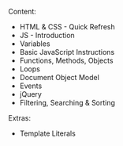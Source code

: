 Content:

* HTML & CSS - Quick Refresh
* JS - Introduction
* Variables
* Basic JavaScript Instructions
* Functions, Methods, Objects
* Loops
* Document Object Model
* Events
* jQuery
* Filtering, Searching & Sorting

Extras: 
* Template Literals
